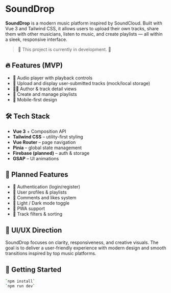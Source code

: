 # SoundDrop

**SoundDrop** is a modern music platform inspired by SoundCloud. Built with Vue 3 and Tailwind CSS, it allows users to upload their own tracks, share them with other musicians, listen to music, and create playlists — all within a sleek, responsive interface.

> 🚧 This project is currently in development. 🚧


## 🔥 Features (MVP)

- 🎵 Audio player with playback controls
- 📁 Upload and display user-submitted tracks (mock/local storage)
- 🧑‍🎤 Author & track detail views
- 📝 Create and manage playlists
- 📱 Mobile-first design


## 🛠️ Tech Stack

- **Vue 3** + Composition API
- **Tailwind CSS** – utility-first styling
- **Vue Router** – page navigation
- **Pinia** – global state management
- **Firebase (planned)** – auth & storage
- **GSAP** – UI animations


## 🎯 Planned Features

- 🔐 Authentication (login/register)
- 👤 User profiles & playlists
- 💬 Comments and likes system
- 🎨 Light / Dark mode toggle
- 📲 PWA support
- 🔎 Track filters & sorting


## 🎨 UI/UX Direction

SoundDrop focuses on clarity, responsiveness, and creative visuals. The goal is to deliver a user-friendly experience with modern design and smooth transitions inspired by top music platforms.


## 🚀 Getting Started
```bash
`npm install`
`npm run dev`
```
